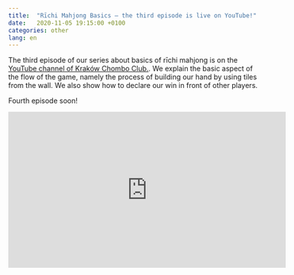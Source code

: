 ```yaml
---
title:  "Rīchi Mahjong Basics — the third episode is live on YouTube!"
date:   2020-11-05 19:15:00 +0100
categories: other
lang: en
---
```


The third episode of our series about basics of rīchi mahjong is on the
[YouTube channel of Kraków Chombo Club.](https://www.youtube.com/channel/UCCsyYLtIHOPfZtL1o-iNzNA).
We explain the basic aspect of the flow of the game, namely the process of building our hand by using tiles from the wall.
We also show how to declare our win in front of other players.

Fourth episode soon!

<iframe width="560" height="315" src="https://www.youtube.com/embed/OVM5trgXJz4" frameborder="0" allow="accelerometer; autoplay; encrypted-media; gyroscope; picture-in-picture" allowfullscreen></iframe>
